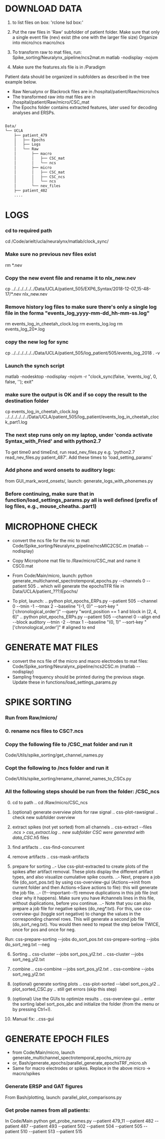 

# DOWNLOAD DATA 

1. to list files on box: 'rclone lsd box:' 

2. Put the raw files in 'Raw' subfolder of patient folder. Make sure that only a single event file (nev) exist (the one with the larger file size)
Organize into
micro/ncs
macro/ncs


3. To transform raw to mat files, run: Spike_sorting/Neuralynx_pipeline/ncs2mat.m
matlab -nodisplay -nojvm 

4. Make sure the features.xls file is in /Paradigm

Patient data should be organized in subfolders as described in the tree example below.
- Raw Nerualynx or Blackrock files are in /hospital/patient/Raw/micro/ncs
- The transformed raw into mat files are in /hospital/patient/Raw/micro/CSC_mat
- The Epochs folder contains extracted features, later used for decoding analyses and ERSPs.

```bash

Data/
└── UCLA
    ├── patient_479
    │   ├── Epochs
    │   ├── Logs
    │   └── Raw
    │       ├── macro
    │       │   ├── CSC_mat
    │       │   └── ncs
    │       ├── micro
    │       │   ├── CSC_mat
    │       │   ├── CSC_ncs
    │       │   └── ncs
    │       └── nev_files
    ├── patient_482
    ....
```


# LOGS

### cd to required path
cd /Code/arielt/ucla/neuralynx/matlab/clock_sync/

### Make sure no previous nev files exist
rm *.nev

### Copy the new event file and rename it to nlx_new.nev
cp ../../../../../../Data/UCLA/patient_505/EXP6_Syntax/2018-12-07_15-48-17/*.nev nlx_new.nev

### Remove history log files to make sure there's only a single log file in the forma "events_log_yyyy-mm-dd_hh-mm-ss.log"
rm events_log_in_cheetah_clock.log
rm events_log.log
rm events_log_20*.log

### copy the new log for sync
cp ../../../../../../Data/UCLA/patient_505/log_patient/505/events_log_2018 . -v

### Launch the synch script
matlab -nodesktop -nodisplay -nojvm -r "clock_sync(false, 'events_log', 0, false, ''); exit"

### make sure the output is OK and if so copy the result to the destination folder
cp events_log_in_cheetah_clock.log ../../../../../../Data/UCLA/patient_505/log_patient/events_log_in_cheetah_clock_part1.log

### The next step runs only on my laptop, under 'conda activate Syntax_with_Fried' and with python2.7
To get time0 and timeEnd, run read_nev_files.py e.g. 'python2.7 read_nev_files.py patient_487'. Add these times to 'load_setting_params'

### Add phone and word onsets to auditory logs:
from GUI_mark_word_onsets/, launch: generate_logs_with_phonemes.py

### Before continuing, make sure that in function/load_settings_params.py all is well defined (prefix of log files, e.g., mouse_cheatha..part1)


# MICROPHONE CHECK
- convert the ncs file for the mic to mat: Code/Spike_sorting/Neuralynx_pipeline/ncsMIC2CSC.m (matlab --nodisplay)

- Copy Microphone mat file to /Raw/micro/CSC_mat and name it CSC0.mat

- From Code/Main/micro, launch: python generate_multichannel_spectrotemporal_epochs.py --channels 0 --patient 505
.. which will generate the epochsTFR file in Data/UCLA/patient_???/Epochs/

- To plot, launch:
.. python plot_epochs_ERPs.py --patient 505 --channel 0 --tmin -1 --tmax 2 --baseline "(-1, 0)" --sort-key "['chronological_order']" --query "word_position == 1 and block in [2, 4, 6]"
.. python plot_epochs_ERPs.py --patient 505 --channel 0 --align end --block auditory --tmin -2 --tmax 1 --baseline "(0, 1)" --sort-key "['chronological_order']" # aligned to end


# GENERATE MAT FILES
- convert the ncs file of the micro and macro electrodes to mat files: Code/Spike_sorting/Neuralynx_pipeline/ncs2CSC.m (matlab --nodisplay)
- Sampling frequency should be printed during the previous stage. Update these in functions/load_settings_params.py

# SPIKE SORTING        
### Run from Raw/micro/

### 0. rename ncs files to CSC?.ncs
### Copy the following file to /CSC_mat folder and run it
Code/Utils/spike_sorting/get_channel_names.py
### Copt the following to /ncs folder and run it
Code/Utils/spike_sorting/rename_channel_names_to_CSCs.py

### All the following steps should be run from the folder: /CSC_ncs

0. cd to path
.. cd /Raw/micro/CSC_ncs

1. (optional) generate overview plots for raw signal
.. css-plot-rawsignal
.. check new subfolder overview


2. extract spikes (not yet sorted) from all channels
.. css-extract --files *.ncs > css_extract.log
.. new subfolder CSC were genereted with data_CSC*.h5 files

3. find artifacts
.. css-find-concurrent

4. remove artifacts
.. css-mask-artifacts

5. prepare for sorting
..- Use css-plot-extracted to create plots of the spikes after artifact removal. These plots display the different artifact types, and also visualize cumulative spike counts.
..- Next, prepare a job file (do_sort_pos.txt) by using css-overview-gui (Actions-->init from current folder and then  Actions->Save actions to file): this will generate the job file.
..- (!!--important--!!) remove duplications in this job file (not clear why it happens). Make sure you have #channels lines in this file, without duplications, before you continue.
..- Note that you can also prepare a job file for negative spikes (do_neg*.txt). For this, use css-overview-gui (toggle sort negative) to change the values in the corresponding channel rows. This will generate a second job file (do_sort_neg.txt). You would then need to repeat the step below TWICE, once for pos and once for neg.

Run:
css-prepare-sorting --jobs do_sort_pos.txt
css-prepare-sorting --jobs do_sort_neg.txt --neg

6. Sorting
.. css-cluster --jobs sort_pos_yl2.txt
.. css-cluster --jobs sort_neg_yl2.txt

7. combine
.. css-combine --jobs sort_pos_yl2.txt
.. css-combine --jobs sort_neg_yl2.txt

8. (optional) generate sorting plots
.. css-plot-sorted --label sort_pos_yl2
.. plot_sorted_CSC.py
.. still get errors (skip this step)

9. (optional) Use the GUIs to optimize results
.. css-overview-gui
.. enter the sorting label sort_pos_abc and initialize the folder (from the menu or by pressing Ctrl+I).

10. Manual fix:
..css-gui

# GENERATE EPOCH FILES
- from Code/Main/micro, launch generate_multichannel_spectrotemporal_epochs_micro.py
- or, Bash/generate_epochs/parallel_generate_epochsTRF_micro.sh
- Same for macro electrodes or spikes. Replace in the above micro -> macro/spikes

### Generate ERSP and GAT figures
From Bash/plotting, launch:
parallel_plot_comparisons.py

### Get probe names from all patients:
In Code/Main
python get_probe_names.py --patient 479_11 --patient 482 --patient 487 --patient 493 --patient 502 --patient 504 --patient 505 --patient 510 --patient 513 --patient 515

